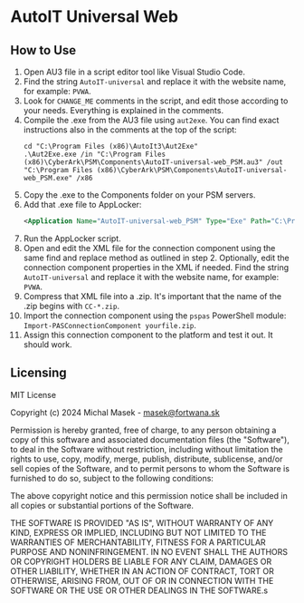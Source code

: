 # AutoIT Universal Web

## How to Use

1. Open AU3 file in a script editor tool like Visual Studio Code.
2. Find the string `AutoIT-universal` and replace it with the website name, for example: `PVWA`.
3. Look for `CHANGE_ME` comments in the script, and edit those according to your needs. Everything is explained in the comments.
4. Compile the .exe from the AU3 file using `aut2exe`. You can find exact instructions also in the comments at the top of the script:
    ```shell
    cd "C:\Program Files (x86)\AutoIt3\Aut2Exe"
    .\Aut2Exe.exe /in "C:\Program Files (x86)\CyberArk\PSM\Components\AutoIT-universal-web_PSM.au3" /out "C:\Program Files (x86)\CyberArk\PSM\Components\AutoIT-universal-web_PSM.exe" /x86
    ```
5. Copy the .exe to the Components folder on your PSM servers.
6. Add that .exe file to AppLocker:
    ```xml
    <Application Name="AutoIT-universal-web_PSM" Type="Exe" Path="C:\Program Files (x86)\CyberArk\PSM\Components\AutoIT-universal-web_PSM.exe" Method="Hash" />
    ```
7. Run the AppLocker script.
8. Open and edit the XML file for the connection component using the same find and replace method as outlined in step 2. Optionally, edit the connection component properties in the XML if needed. Find the string `AutoIT-universal` and replace it with the website name, for example: `PVWA`.
9. Compress that XML file into a .zip. It's important that the name of the .zip begins with `CC-*.zip`.
10. Import the connection component using the `pspas` PowerShell module: `Import-PASConnectionComponent yourfile.zip`.
11. Assign this connection component to the platform and test it out. It should work.

## Licensing

MIT License

Copyright (c) 2024 Michal Masek - masek@fortwana.sk

Permission is hereby granted, free of charge, to any person obtaining a copy of this software and associated documentation files (the "Software"), to deal in the Software without restriction, including without limitation the rights to use, copy, modify, merge, publish, distribute, sublicense, and/or sell copies of the Software, and to permit persons to whom the Software is furnished to do so, subject to the following conditions:

The above copyright notice and this permission notice shall be included in all copies or substantial portions of the Software.

THE SOFTWARE IS PROVIDED "AS IS", WITHOUT WARRANTY OF ANY KIND, EXPRESS OR IMPLIED, INCLUDING BUT NOT LIMITED TO THE WARRANTIES OF MERCHANTABILITY, FITNESS FOR A PARTICULAR PURPOSE AND NONINFRINGEMENT. IN NO EVENT SHALL THE AUTHORS OR COPYRIGHT HOLDERS BE LIABLE FOR ANY CLAIM, DAMAGES OR OTHER LIABILITY, WHETHER IN AN ACTION OF CONTRACT, TORT OR OTHERWISE, ARISING FROM, OUT OF OR IN CONNECTION WITH THE SOFTWARE OR THE USE OR OTHER DEALINGS IN THE SOFTWARE.s